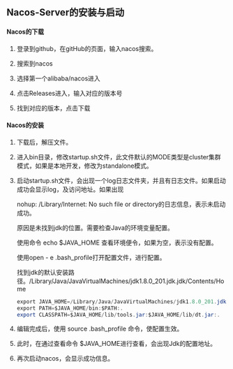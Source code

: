 ## Nacos-Server的安装与启动

#### **Nacos的下载**

1. 登录到github，在gitHub的页面，输入nacos搜索。

2. 搜索到nacos

3. 选择第一个alibaba/nacos进入

4. 点击Releases进入，输入对应的版本号

5. 找到对应的版本，点击下载

#### **Nacos的安装**

1. 下载后，解压文件。

2. 进入bin目录，修改startup.sh文件，此文件默认的MODE类型是cluster集群模式，如果是本地开发，修改为standalone模式。

3. 启动startup.sh文件，会出现一个log日志文件夹，并且有日志文件。如果启动成功会显示log，及访问地址。如果出现

   nohup: /Library/Internet: No such file or directory的日志信息，表示未启动成功。

   原因是未找到jdk的位置。需要检查Java的环境变量配置。

   使用命令 echo $JAVA_HOME 查看环境便令，如果为空，表示没有配置。

   使用open - e .bash_profile打开配置文件，进行配置。

   找到jdk的默认安装路径。/Library/Java/JavaVirtualMachines/jdk1.8.0_201.jdk.jdk/Contents/Home

   ```java
   export JAVA_HOME=/Library/Java/JavaVirtualMachines/jdk1.8.0_201.jdk.jdk/Contents/Home
   export PATH=$JAVA_HOME/bin:$PATH:.
   export CLASSPATH=$JAVA_HOME/lib/tools.jar:$JAVA_HOME/lib/dt.jar:.
   ```

4. 编辑完成后，使用 source .bash_profile 命令，使配置生效。

5. 此时，在通过查看命令 $JAVA_HOME进行查看，会出现Jdk的配置地址。

6. 再次启动nacos，会显示成功信息。

   

   